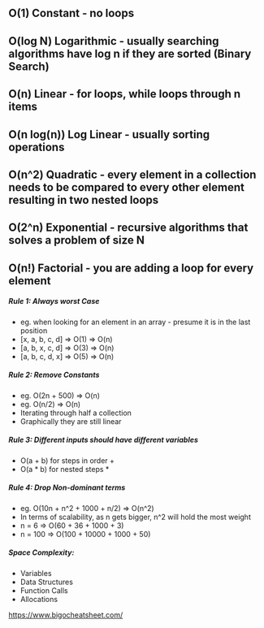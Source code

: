 ## O(1) Constant - no loops

## O(log N) Logarithmic - usually searching algorithms have log n if they are sorted (Binary Search)

## O(n) Linear - for loops, while loops through n items

## O(n log(n)) Log Linear - usually sorting operations

## O(n^2) Quadratic - every element in a collection needs to be compared to every other element resulting in two nested loops

## O(2^n) Exponential - recursive algorithms that solves a problem of size N

## O(n!) Factorial - you are adding a loop for every element

##### Rule 1: Always worst Case
- eg. when looking for an element in an array - presume it is in the last position
- [x, a, b, c, d] => O(1) => O(n)
- [a, b, x, c, d] => O(3) => O(n)
- [a, b, c, d, x] => O(5) => O(n)

##### Rule 2: Remove Constants
- eg. O(2n + 500) => O(n)
- eg. O(n/2) => O(n)
- Iterating through half a collection
- Graphically they are still linear

##### Rule 3: Different inputs should have different variables
- O(a + b) for steps in order +
- O(a * b) for nested steps *

##### Rule 4: Drop Non-dominant terms
- eg. O(10n + n^2 + 1000 + n/2) => O(n^2)
- In terms of scalability, as n gets bigger, n^2 will hold the most weight
- n = 6 => O(60 + 36 + 1000 + 3)
- n = 100 => O(100 + 10000 + 1000 + 50)

##### Space Complexity:
- Variables
- Data Structures
- Function Calls
- Allocations

https://www.bigocheatsheet.com/
